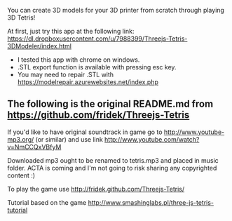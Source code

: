 You can create 3D models for your 3D printer from scratch through playing 3D Tetris!

At first, just try this app at the following link:
https://dl.dropboxusercontent.com/u/7988399/Threejs-Tetris-3DModeler/index.html

* I tested this app with chrome on windows.
* .STL export function is available with pressing esc key.
* You may need to repair .STL with https://modelrepair.azurewebsites.net/index.php

## The following is the original README.md from https://github.com/fridek/Threejs-Tetris ##

If you'd like to have original soundtrack in game go to http://www.youtube-mp3.org/ (or similar) and use link http://www.youtube.com/watch?v=NmCCQxVBfyM

Downloaded mp3 ought to be renamed to tetris.mp3 and placed in music folder. ACTA is coming and I'm not going to risk sharing any copyrighted content :)

To play the game use http://fridek.github.com/Threejs-Tetris/

Tutorial based on the game http://www.smashinglabs.pl/three-js-tetris-tutorial
